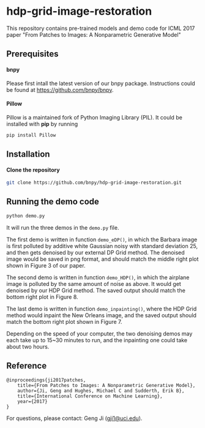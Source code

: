 # hdp-grid-image-restoration
This repository contains pre-trained models and demo code for ICML 2017 paper "From Patches to Images: A Nonparametric Generative Model"

## Prerequisites
#### bnpy
Please first intall the latest version of our bnpy package. Instructions could be found at https://github.com/bnpy/bnpy.

#### Pillow
Pillow is a maintained fork of Python Imaging Library (PIL). It could be installed with **pip** by running
```sh
pip install Pillow
```

## Installation
#### Clone the repository
```sh
git clone https://github.com/bnpy/hdp-grid-image-restoration.git
```

## Running the demo code

```sh
python demo.py
```
It will run the three demos in the `demo.py` file.

The first demo is written in function `demo_eDP()`, in which the Barbara image is first polluted by additive white Gaussian noisy with standard deviation 25, and then gets denoised by our external DP Grid method. The denoised image would be saved in png format, and should match the middle right plot shown in Figure 3 of our paper.

The second demo is written in function `demo_HDP()`, in which the airplane image is polluted by the same amount of noise as above. It would get denoised by our HDP Grid method. The saved output should match the bottom right plot in Figure 8.

The last demo is written in function `demo_inpainting()`, where the HDP Grid method would inpaint the New Orleans image, and the saved output should match the bottom right plot shown in Figure 7.

Depending on the speed of your computer, the two denoising demos may each take up to 15~30 minutes to run, and the inpainting one could take about two hours.


## Reference

    @inproceedings{ji2017patches,
        title={From Patches to Images: A Nonparametric Generative Model},
        author={Ji, Geng and Hughes, Michael C and Sudderth, Erik B},
        title={International Conference on Machine Learning},
        year={2017}
    }

For questions, please contact: Geng Ji (gji1@uci.edu).
